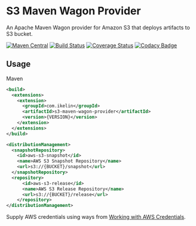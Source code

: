 # S3 Maven Wagon Provider

An Apache Maven Wagon provider for Amazon S3 that deploys artifacts to S3 bucket.

[![Maven Central](https://maven-badges.herokuapp.com/maven-central/com.ikelin/s3-maven-wagon-provider/badge.svg)](https://maven-badges.herokuapp.com/maven-central/com.ikelin/s3-maven-wagon-provider)
[![Build Status](https://travis-ci.org/ikelin/s3-maven-wagon-provider.svg?branch=master)](https://travis-ci.org/ikelin/s3-maven-wagon-provider)
[![Coverage Status](https://coveralls.io/repos/github/ikelin/s3-maven-wagon-provider/badge.svg?branch=master)](https://coveralls.io/github/ikelin/s3-maven-wagon-provider?branch=master)
[![Codacy Badge](https://api.codacy.com/project/badge/Grade/c8cf3d856e754503b5f4ef53be95cfd9)](https://www.codacy.com/app/ikelin/s3-maven-wagon-provider?utm_source=github.com&amp;utm_medium=referral&amp;utm_content=ikelin/s3-maven-wagon-provider&amp;utm_campaign=Badge_Grade)

## Usage

Maven

```xml
<build>
  <extensions>
    <extension>
      <groupId>com.ikelin</groupId>
      <artifactId>s3-maven-wagon-provider</artifactId>
      <version>{VERSION}</version>
    </extension>
  </extensions>
</build>

<distributionManagement>
  <snapshotRepository>
    <id>aws-s3-snapshot</id>
    <name>AWS S3 Snapshot Repository</name>
    <url>s3://{BUCKET}/snapshot</url>
  </snapshotRepository>
  <repository>
      <id>aws-s3-release</id>
      <name>AWS S3 Release Repository</name>
      <url>s3://{BUCKET}/release</url>
    </repository>
</distributionManagement>

```

Supply AWS credentials using ways from [Working with AWS Credentials](https://docs.aws.amazon.com/sdk-for-java/v1/developer-guide/credentials.html).
